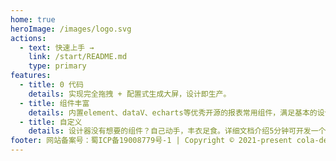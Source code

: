 ```yaml
---
home: true
heroImage: /images/logo.svg
actions:
  - text: 快速上手 →
    link: /start/README.md
    type: primary
features:
  - title: 0 代码
    details: 实现完全拖拽 + 配置式生成大屏，设计即生产。
  - title: 组件丰富
    details: 内置element、dataV、echarts等优秀开源的报表常用组件，满足基本的设计需求。
  - title: 自定义
    details: 设计器没有想要的组件？自己动手，丰衣足食。详细文档介绍5分钟可开发一个自己想要的组件。
footer: 网站备案号：蜀ICP备19008779号-1 | Copyright © 2021-present cola-designer-pro
---
```

